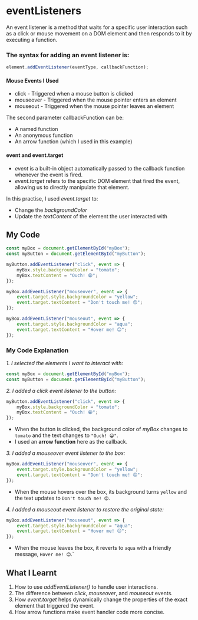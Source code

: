 # eventListeners
An event listener is a method that waits for a specific user interaction such as a click or mouse movement on a DOM element and then responds to it by executing a function.

### The syntax for adding an event listener is:
```javascript
element.addEventListener(eventType, callbackFunction);
```
#### Mouse Events I Used
- click	- Triggered when a mouse button is clicked
- mouseover	- Triggered when the mouse pointer enters an element
- mouseout - Triggered when the mouse pointer leaves an element

The second parameter callbackFunction can be:
- A named function
- An anonymous function
- An arrow function (which I used in this example)

#### event and event.target
- *event* is a built-in object automatically passed to the callback function whenever the event is fired.
- *event.target* refers to the specific DOM element that fired the event, allowing us to directly manipulate that element.

In this practise, I used *event.target* to:
- Change the *backgroundColor*
- Update the *textContent* of the element the user interacted with

## My Code
```javascript
const myBox = document.getElementById("myBox");
const myButton = document.getElementById("myButton");

myButton.addEventListener("click", event => { 
    myBox.style.backgroundColor = "tomato";
    myBox.textContent = "Ouch! 😁";
});

myBox.addEventListener("mouseover", event => {
    event.target.style.backgroundColor = "yellow";
    event.target.textContent = "Don't touch me! 😡";
});

myBox.addEventListener("mouseout", event => {
    event.target.style.backgroundColor = "aqua";
    event.target.textContent = "Hover me! 😊";
});
```

### My Code Explanation
*1. I selected the elements I want to interact with:*
```javascript
const myBox = document.getElementById("myBox");
const myButton = document.getElementById("myButton");
```

*2. I added a click event listener to the button:*
```javascript
myButton.addEventListener("click", event => {
    myBox.style.backgroundColor = "tomato";
    myBox.textContent = "Ouch! 😁";
});
```
- When the button is clicked, the background color of *myBox* changes to `tomato` and the text changes to `"Ouch! 😁"`.
- I used an **arrow function** here as the callback.

*3. I added a mouseover event listener to the box:*
```javascript
myBox.addEventListener("mouseover", event => {
    event.target.style.backgroundColor = "yellow";
    event.target.textContent = "Don't touch me! 😡";
});
```
- When the mouse hovers over the box, its background turns `yellow` and the text updates to `Don't touch me! 😡`.

*4. I added a mouseout event listener to restore the original state:*
```javascript
myBox.addEventListener("mouseout", event => {
    event.target.style.backgroundColor = "aqua";
    event.target.textContent = "Hover me! 😊";
});
```
- When the mouse leaves the box, it reverts to `aqua` with a friendly message, `Hover me! 😊`.`

## What I Learnt
1. How to use *addEventListener()* to handle user interactions.
2. The difference between *click*, *mouseover*, and *mouseout* events.
3. How *event.target* helps dynamically change the properties of the exact element that triggered the event.
4. How arrow functions make event handler code more concise.


